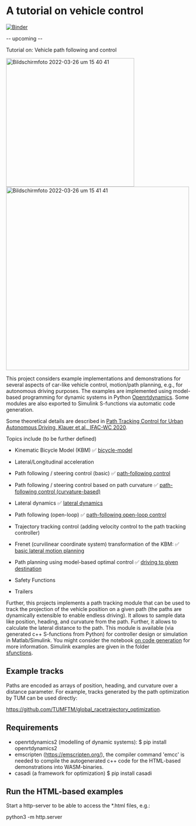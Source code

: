 # A tutorial on vehicle control

[![Binder](https://mybinder.org/badge_logo.svg)](https://mybinder.org/v2/gh/christianausb/vehicleControl/HEAD)

-- upcoming --

Tutorial on: Vehicle path following and control

<img width="350" alt="Bildschirmfoto 2022-03-26 um 15 40 41" src="https://user-images.githubusercontent.com/4620523/160244474-e3a5005c-a445-4bdd-86d9-21cc6ecdd610.png"><img width="500" alt="Bildschirmfoto 2022-03-26 um 15 41 41" src="https://user-images.githubusercontent.com/4620523/160244501-a0db5bda-5c9b-4d05-bf5e-419f2cf07a92.png">



This project considers example implementations and demonstrations for several aspects of car-like vehicle control, motion/path planning, e.g., for autonomous driving purposes. The examples are implemented using model-based programming for dynamic systems in Python [Openrtdynamics](https://github.com/OpenRTDynamics/openrtdynamics2). Some modules are also exported to Simulink S-functions via automatic code generation.

Some theoretical details are described in [Path Tracking Control for Urban Autonomous Driving, Klauer et al., IFAC-WC 2020](https://www.sciencedirect.com/science/article/pii/S2405896320333218).

Topics include (to be further defined)

- Kinematic Bicycle Model (KBM) ✅ [bicycle-model](https://christianausb.github.io/vehicleControl/bicycle_model.html) 

- Lateral/Longitudinal acceleration

- Path following / steering control (basic)  ✅ [path-following control](https://christianausb.github.io/vehicleControl/path_following_control.html) 

- Path following / steering control based on path curvature ✅ [path-following control (curvature-based)](https://christianausb.github.io/vehicleControl/path_curvature_following_control.html) 

- Lateral dynamics ✅ [lateral dynamics](https://christianausb.github.io/vehicleControl/path_following_lateral_dynamics.html) 

- Path following (open-loop) ✅ [path-following open-loop control](https://christianausb.github.io/vehicleControl/path_following_open_loop_control.html) 

- Trajectory tracking control (adding velocity control to the path tracking controller)
- Frenet (curvilinear coordinate system) transformation of the KBM: ✅ [basic lateral motion planning](https://github.com/christianausb/vehicleControl/blob/main/lateral_path_transformation.ipynb) 
- Path planning using model-based optimal control ✅ [driving to given destination](https://github.com/christianausb/vehicleControl/blob/main/path_planning_to_goal.ipynb)
- Safety Functions
- Trailers

Further, this projects implements a path tracking module that can be used to track the projection of the vehicle position on a given path (the paths are dynamically extensible to enable endless driving). It allows to sample data like position, heading, and curvature from the path. Further, it allows to calculate the lateral distance to the path. This module is available (via generated c++ S-functions from Python) for controller design or simulation in Matlab/Simulink. You might consider the notebook [on code generation](https://github.com/christianausb/vehicleControl/blob/main/generate_simulink_blocks.ipynb) for more information. Simulink examples are given in the folder  
[sfunctions](https://github.com/christianausb/vehicleControl/blob/main/sfunctions).

Example tracks
--------------

Paths are encoded as arrays of position, heading, and curvature over a distance parameter. For example, tracks generated by the path optimization by TUM can be used directly:  

https://github.com/TUMFTM/global_racetrajectory_optimization.

Requirements
------------

- openrtdynamics2 (modelling of dynamic systems): $ pip install openrtdynamics2
- emscripten (https://emscripten.org/), the compiler command 'emcc' is needed to compile the autogenerated c++ code for the HTML-based demonstrations into WASM-binaries.
- casadi (a framework for optimization) $ pip install casadi


Run the HTML-based examples
---------------------------

Start a http-server to be able to access the *.html files, e.g.:

python3 -m http.server
